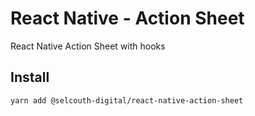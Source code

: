 # React Native - Action Sheet

React Native Action Sheet with hooks

## Install

`yarn add @selcouth-digital/react-native-action-sheet`
